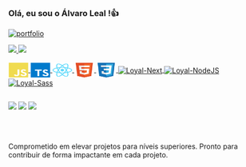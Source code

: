 
### Olá, eu sou o Álvaro Leal !👍

[![portfolio](https://img.shields.io/badge/Portfolio-000000?style=for-the-badge&logo=About.me&logoColor=white)](https://alvaroleal-dev.vercel.app/)

<div>
  <a href='https://alvaroleal-dev.vercel.app/'>
<img height='180em' src='https://github-readme-stats.vercel.app/api?username=ALVAROLEAL77&show_icons=true&theme=tokyonight'>
<img height='180em' src='https://github-readme-stats.vercel.app/api/top-langs/?username=ALVAROLEAL77&layout=compact&theme=tokyonight'>
</div>

<div style="display: inline_block"><br>
  <img align="center" alt="Loyal-Js" height="30" width="40" src="https://raw.githubusercontent.com/devicons/devicon/master/icons/javascript/javascript-plain.svg">
  <img align="center" alt="Loyal-Ts" height="30" width="40" src="https://raw.githubusercontent.com/devicons/devicon/master/icons/typescript/typescript-plain.svg">
  <img align="center" alt="Loyal-React" height="30" width="40" src="https://raw.githubusercontent.com/devicons/devicon/master/icons/react/react-original.svg">
  <img align="center" alt="Loyal-HTML" height="30" width="40" src="https://raw.githubusercontent.com/devicons/devicon/master/icons/html5/html5-original.svg">
  <img align="center" alt="Loyal-CSS" height="30" width="40" src="https://raw.githubusercontent.com/devicons/devicon/master/icons/css3/css3-original.svg">
  <img align="center" alt="Loyal-Next" height="30" width="40" src="https://cdn.jsdelivr.net/gh/devicons/devicon/icons/jquery/jquery-original.svg">
  <img align="center" alt="Loyal-NodeJS" height="30" width="40" src="https://cdn.jsdelivr.net/gh/devicons/devicon/icons/nodejs/nodejs-plain.svg">
  <img  align="center" alt="Loyal-Sass" height="30" width="40" src="https://cdn.jsdelivr.net/gh/devicons/devicon/icons/sass/sass-original.svg" />

</div>

##

<div> 
  <a href="https://www.linkedin.com/in/%C3%A1lvaro-leal/" target="_blank"><img src="https://img.shields.io/badge/LinkedIn-0077B5?style=for-the-badge&logo=linkedin&logoColor=white" target="_blank"></a>
  <a href="mailto:alvaroleal27815@gmail.com" target="_blank"><img src="https://img.shields.io/badge/Gmail-D14836?style=for-the-badge&logo=gmail&logoColor=white" target="_blank"></a>
 	<a href="https://wa.me/5531984297603" target="_blank"><img src="https://img.shields.io/badge/WhatsApp-25D366?style=for-the-badge&logo=whatsapp&logoColor=white" target="_blank"></a>
  
</div>

<br/><br/>
  
 

<p>Comprometido em elevar projetos para níveis superiores. Pronto para contribuir de forma impactante em cada projeto.</p>
